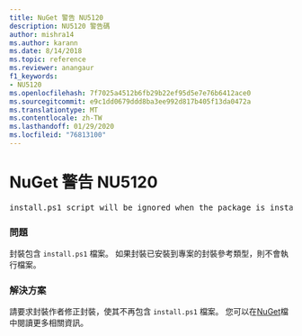 ```yaml
---
title: NuGet 警告 NU5120
description: NU5120 警告碼
author: mishra14
ms.author: karann
ms.date: 8/14/2018
ms.topic: reference
ms.reviewer: anangaur
f1_keywords:
- NU5120
ms.openlocfilehash: 7f7025a4512b6fb29b22ef95d5e7e76b6412ace0
ms.sourcegitcommit: e9c1dd0679ddd8ba3ee992d817b405f13da0472a
ms.translationtype: MT
ms.contentlocale: zh-TW
ms.lasthandoff: 01/29/2020
ms.locfileid: "76813100"
---
```

# <a name="nuget-warning-nu5120"></a>NuGet 警告 NU5120
<pre>install.ps1 script will be ignored when the package is installed after the migration.</pre>

### <a name="issue"></a>問題

封裝包含 `install.ps1` 檔案。 如果封裝已安裝到專案的封裝參考類型，則不會執行檔案。


### <a name="solution"></a>解決方案

請要求封裝作者修正封裝，使其不再包含 `install.ps1` 檔案。 您可以在[NuGet](../../consume-packages/migrate-packages-config-to-package-reference.md)檔中閱讀更多相關資訊。
